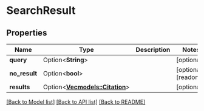 # SearchResult

## Properties

Name | Type | Description | Notes
------------ | ------------- | ------------- | -------------
**query** | Option<**String**> |  | [optional]
**no_result** | Option<**bool**> |  | [optional][readonly]
**results** | Option<[**Vec<models::Citation>**](Citation.md)> |  | [optional]

[[Back to Model list]](../README.md#documentation-for-models) [[Back to API list]](../README.md#documentation-for-api-endpoints) [[Back to README]](../README.md)


